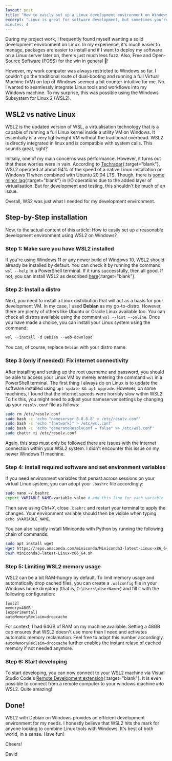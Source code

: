 ```yaml
---
layout: post
title: "How to easily set up a Linux development environment on Windows using WSL2"
excerpt: "Linux is great for software development, but sometimes you're restricted to Windows. With WSL2, you can seamlessly integrate Linux into Windows. A guide how to use Debian for developing on a Windows machine.
minutes: 4
---
```


During my project work, I frequently found myself wanting a solid development environment on Linux. In my experience, it's much easier to manage, packages are easier to install and if I want to deploy my software on a Linux server later on, there's just much less fuzz. Also, Free and Open-Source Software (FOSS) for the win in general 🐧! 

However, my work computer was always restricted to Windows so far. I couldn't go the traditional route of dual-booting and running a full Virtual Machine (VM) on top of Windows seemed a bit counter-intuitive for me. No. I wanted to seamlessly integrate Linux tools and workflows into my Windows machine. To my surprise, this was possible using the Windows Subsystem for Linux 2 (WSL2).

## WSL2 vs native Linux
WSL2 is the updated version of WSL, a virtualisation technology that is a capable of running a full Linux kernel inside a utility VM on Windows. It essentially is a very lightweight VM without the traditional overhead. WSL2 is directly integrated in linux and is compatible with system calls. This sounds great, right? 

Initially, one of my main concerns was performance. However, it turns out that these worries were in vain. According to [Techradar](https://www.techradar.com/news/windows-11-wsl-2-is-almost-as-quick-as-running-linux-natively){:target="blank"}, WSL2 operated at about 94% of the speed of a native Linux installation on Windows 11 when combined with Ubuntu 20.04 LTS. Though, there is [some minor lag](https://www.phoronix.com/review/windows11-wsl2-zen4){:target="blank"} in I/O operations due to the added layer of virtualisation. But for development and testing, this shouldn't be much of an issue.

Overall, WS2 was just what I needed for my development environment.


## Step-by-Step installation
Now, to the actual content of this article: How to easily set up a reasonable development environment using WSL2 on Windows? 

### Step 1: Make sure you have WSL2 installed
If you're using Windows 11 or any newer build of Windows 10, WSL2 should already be installed by default. You can check it by running the command `wsl --help` in a PowerShell terminal. If it runs successfully, then all good. If not, you can install WSL2 as described [here](https://learn.microsoft.com/en-us/windows/wsl/install){:target="blank"}.

### Step 2: Install a distro
Next, you need to install a Linux distribution that will act as a basis for your development VM. In my case, I used **Debian** as my go-to-distro. However, there are plenty of others like Ubuntu or Oracle Linux available too. You can check all distros available using the comment `wsl --list --online`. Once you have made a choice, you can install your Linux system using the command:

```powershell
wsl --install -d Debian --web-download
```

You can, of course, replace `Debian` with your distro name.

### Step 3 (only if needed): Fix internet connectivity
After installing and setting up the root username and password, you should be able to access your Linux VM by merely entering the command `wsl` in a PowerShell terminal. The first thing I always do on Linux is to update the software installed using `apt update && apt upgrade`. However, on some machines, I found that the internet speeds were horribly slow within WSL2. To fix this, you might need to adjust your nameserver settings by changing up your `resolv.conf` file as follows:

```bash
sudo rm /etc/resolv.conf
sudo bash -c 'echo "nameserver 8.8.8.8" > /etc/resolv.conf'
sudo bash -c 'echo "[network]" > /etc/wsl.conf'
sudo bash -c 'echo "generateResolvConf = false" >> /etc/wsl.conf'
sudo chattr +i /etc/resolv.conf
```

Again, this step must only be followed there are issues with the internet connection within your WSL2 system. I didn't encounter this issue on my newer Windows 11 machine.

### Step 4: Install required software and set environment variables
If you need environment variables that persist across sessions on your virtual Linux system, you can adopt your `.bashrc` file accordingly:

```bash
sudo nano ~/.bashrc
export VARIABLE_NAME=variable_value # add this line for each variable
```

Then save using *Ctrl+X*, close `.bashrc` and restart your terminal to apply the changes. Your environment variable should then be visible when typing `echo $VARIABLE_NAME`. 

You can also rapidly install Miniconda with Python by running the following chain of commands:

```bash
sudo apt install wget
wget https://repo.anaconda.com/miniconda/Miniconda3-latest-Linux-x86_64.sh
bash Miniconda3-latest-Linux-x86_64.sh
```

### Step 5: Limiting WSL2 memory usage
WSL2 can be a bit RAM-hungry by default. To limit memory usage and automatically drop cached files, you can create a `.wslconfig` file in your Windows home directory (that is, `C:\Users\<UserName>`) and fill it with the following configuration:

```
[wsl2]
memory=48GB
[experimental]
autoMemoryReclaim=dropcache
```

For context, I had 64GB of RAM on my machine available. Setting a 48GB cap ensures that WSL2 doesn't use more than I need and activates automatic memory reclamation. Feel free to adapt this number accordingly. `autoMemoryReclaim=dropcache` further enables the instant relase of cached memory if not needed anymore.

### Step 6: Start developing
To start developing, you can now connect to your WSL2 machine via Visual Studio Code's [Remote Development extension](https://code.visualstudio.com/docs/remote/remote-overview){:target="blank"}. It is even possible to connect from a remote computer to your windows machine *into* WSL2. Quite amazing!

## Done!
WSL2 with Debian on Windows provides an efficient development environment for my needs. I honestly believe that WSL2 hits the mark for anyone looking to combine Linux tools with Windows. It's best of both world, in a sense. Have fun!

Cheers!

David